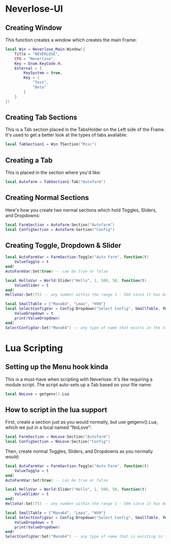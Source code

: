 # Neverlose-UI

## Creating Window
This function creates a window which creates the main Frame:
```lua
local Win = Neverlose_Main:Window({
    Title = "NEVERLOSE",
    CFG = "Neverlose",
    Key = Enum.KeyCode.H,
    External = {
        KeySystem = true,
        Key = {
            "Test",
            "Beta"
        }
    }
})
```
## Creating Tab Sections
This is a Tab section placed in the TabsHolder on the Left side of the Frame. It's used to get a better look at the types of tabs available:
```lua
local TabSection1 = Win:TSection("Misc")
```
## Creating a Tab
This is placed in the section where you'd like:
```lua
local Autofarm = TabSection1:Tab("Autofarm")
```
## Creating Normal Sections
Here's how you create two normal sections which hold Toggles, Sliders, and Dropdowns:
```lua
local FarmSection = Autofarm:Section("Autofarm")
local ConfigSection = Autofarm:Section("Config")
```
## Creating Toggle, Dropdown & Slider

```lua
local AutoFarmVar = FarmSection:Toggle("Auto Farm", function(t)
    ValueToggle = t
end)
AutoFarmVar:Set(true) -- can be true or false

local HelloVar = World:Slider("Hello", 1, 500, 50, function(t)
    ValueSlider = t
end)
HelloVar:Set(75) -- any number within the range 1 - 500 since it has been preset

local SmallTable = {"Mana64", "Lmao", "HVH"}
local SelectConfigVar = Config:Dropdown("Select Config", SmallTable, function(t)
    ValueDropdown = t
    print(ValueDropdown)
end)
SelectConfigVar:Set("Mana64") -- any type of name that exists in the table, e.g., "Mana64"
```
# Lua Scripting
## Setting up the Menu hook kinda
This is a must-have when scripting with Neverlose. It's like requiring a module script. The script auto-sets up a Tab based on your file name:
```lua
local NoLove = getgenv().Lua
```
## How to script in the lua support
First, create a section just as you would normally, but use getgenv().Lua, which we put in a local named "NoLove":
```lua
local FarmSection = NoLove:Section("Autofarm")
local ConfigSection = NoLove:Section("Config")
```
Then, create normal Toggles, Sliders, and Dropdowns as you normally would:
```lua
local AutoFarmVar = FarmSection:Toggle("Auto Farm", function(t)
    ValueToggle = t
end)
AutoFarmVar:Set(true) -- can be true or false

local HelloVar = World:Slider("Hello", 1, 500, 50, function(t)
    ValueSlider = t
end)
HelloVar:Set(75) -- any number within the range 1 - 500 since it has been preseted

local SmallTable = {"Mana64", "Lmao", "HVH"}
local SelectConfigVar = Config:Dropdown("Select Config", SmallTable, function(t)
    ValueDropdown = t
    print(ValueDropdown)
end)
SelectConfigVar:Set("Mana64") -- any type of name that is existing in the table for example "Mana64"
```
